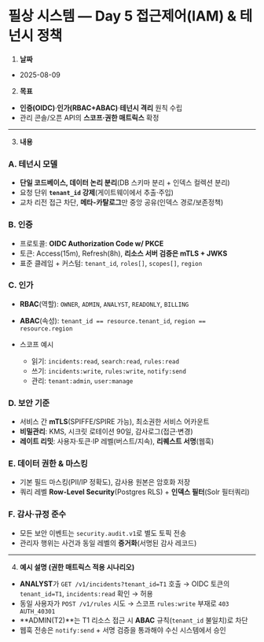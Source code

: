 # 필상 시스템 — Day 5 접근제어(IAM) & 테넌시 정책

1. **날짜**

* 2025-08-09

2. **목표**

* **인증(OIDC)**·**인가(RBAC+ABAC)**·**테넌시 격리** 원칙 수립
* 관리 콘솔/오픈 API의 **스코프·권한 매트릭스** 확정

---

3. **내용**

### A. 테넌시 모델

* **단일 코드베이스, 데이터 논리 분리**(DB 스키마 분리 + 인덱스 컬렉션 분리)
* 요청 단위 **`tenant_id` 강제**(게이트웨이에서 추출·주입)
* 교차 리전 접근 차단, **메타-카탈로그**만 중앙 공유(인덱스 경로/보존정책)

### B. 인증

* 프로토콜: **OIDC Authorization Code w/ PKCE**
* 토큰: Access(15m), Refresh(8h), **리소스 서버 검증은 mTLS + JWKS**
* 표준 클레임 + 커스텀: `tenant_id`, `roles[]`, `scopes[]`, `region`

### C. 인가

* **RBAC**(역할): `OWNER`, `ADMIN`, `ANALYST`, `READONLY`, `BILLING`
* **ABAC**(속성): `tenant_id == resource.tenant_id`, `region == resource.region`
* 스코프 예시

  * 읽기: `incidents:read`, `search:read`, `rules:read`
  * 쓰기: `incidents:write`, `rules:write`, `notify:send`
  * 관리: `tenant:admin`, `user:manage`

### D. 보안 기준

* 서비스 간 **mTLS**(SPIFFE/SPIRE 가능), 최소권한 서비스 어카운트
* **비밀관리**: KMS, 시크릿 로테이션 90일, 감사로그(접근·변경)
* **레이트 리밋**: 사용자·토큰·IP 레벨(버스트/지속), **리퀘스트 서명**(웹훅)

### E. 데이터 권한 & 마스킹

* 기본 필드 마스킹(PII/IP 정확도), 감사용 원본은 암호화 저장
* 쿼리 레벨 **Row-Level Security**(Postgres RLS) + **인덱스 필터**(Solr 필터쿼리)

### F. 감사·규정 준수

* 모든 보안 이벤트는 `security.audit.v1`로 별도 토픽 전송
* 관리자 행위는 사건과 동일 레벨의 **증거화**(서명된 감사 레코드)

---

4. **예시 설명 (권한 매트릭스 적용 시나리오)**

* **ANALYST**가 `GET /v1/incidents?tenant_id=T1` 호출 → OIDC 토큰의 `tenant_id=T1`, `incidents:read` 확인 → 허용
* 동일 사용자가 `POST /v1/rules` 시도 → 스코프 `rules:write` 부재로 `403 AUTH_40301`
* **ADMIN(T2)**는 T1 리소스 접근 시 **ABAC** 규칙(`tenant_id` 불일치)로 차단
* 웹훅 전송은 `notify:send` + 서명 검증을 통과해야 수신 시스템에서 승인
